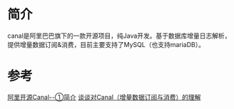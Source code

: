 # 简介
canal是阿里巴巴旗下的一款开源项目，纯Java开发。基于数据库增量日志解析，提供增量数据订阅&消费，目前主要支持了MySQL（也支持mariaDB）。

# 参考
[阿里开源Canal--①简介](https://www.jianshu.com/p/87944efe1005)
[谈谈对Canal（增量数据订阅与消费）的理解](https://developer.aliyun.com/article/238375)
